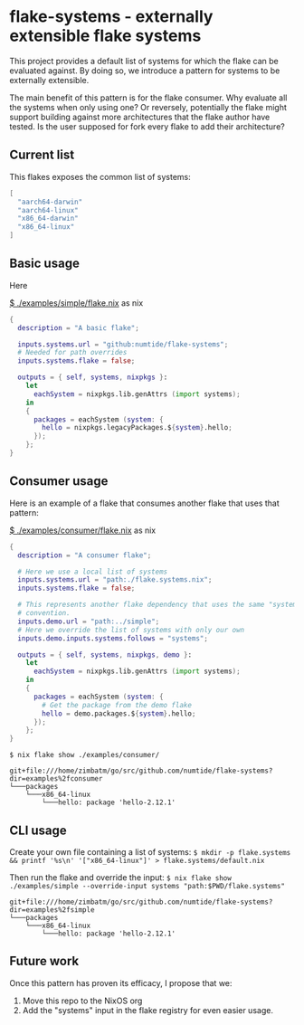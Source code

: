 # flake-systems - externally extensible flake systems

This project provides a default list of systems for which the flake can be
evaluated against. By doing so, we introduce a pattern for systems to be
externally extensible.

The main benefit of this pattern is for the flake consumer. Why evaluate all
the systems when only using one? Or reversely, potentially the flake might
support building against more architectures that the flake author have tested.
Is the user supposed for fork every flake to add their architecture?

## Current list

This flakes exposes the common list of systems:

<!-- [$ default.nix](./default.nix) as nix -->
```nix
[
  "aarch64-darwin"
  "aarch64-linux"
  "x86_64-darwin"
  "x86_64-linux"
]
```

## Basic usage

Here 

[$ ./examples/simple/flake.nix](./examples/simple/flake.nix) as nix
```nix
{
  description = "A basic flake";

  inputs.systems.url = "github:numtide/flake-systems";
  # Needed for path overrides
  inputs.systems.flake = false;

  outputs = { self, systems, nixpkgs }:
    let
      eachSystem = nixpkgs.lib.genAttrs (import systems);
    in
    {
      packages = eachSystem (system: {
        hello = nixpkgs.legacyPackages.${system}.hello;
      });
    };
}
```

## Consumer usage

Here is an example of a flake that consumes another flake that uses that
pattern:

[$ ./examples/consumer/flake.nix](./examples/consumer/flake.nix) as nix
```nix
{
  description = "A consumer flake";

  # Here we use a local list of systems
  inputs.systems.url = "path:./flake.systems.nix";
  inputs.systems.flake = false;

  # This represents another flake dependency that uses the same "systems"
  # convention.
  inputs.demo.url = "path:../simple";
  # Here we override the list of systems with only our own
  inputs.demo.inputs.systems.follows = "systems";

  outputs = { self, systems, nixpkgs, demo }:
    let
      eachSystem = nixpkgs.lib.genAttrs (import systems);
    in
    {
      packages = eachSystem (system: {
        # Get the package from the demo flake
        hello = demo.packages.${system}.hello;
      });
    };
}
```

`$ nix flake show ./examples/consumer/`
```
git+file:///home/zimbatm/go/src/github.com/numtide/flake-systems?dir=examples%2fconsumer
└───packages
    └───x86_64-linux
        └───hello: package 'hello-2.12.1'
```

## CLI usage

Create your own file containing a list of systems:
`$ mkdir -p flake.systems && printf '%s\n' '["x86_64-linux"]' > flake.systems/default.nix`


Then run the flake and override the input:
`$ nix flake show ./examples/simple --override-input systems "path:$PWD/flake.systems"`
```
git+file:///home/zimbatm/go/src/github.com/numtide/flake-systems?dir=examples%2fsimple
└───packages
    └───x86_64-linux
        └───hello: package 'hello-2.12.1'
```

## Future work

Once this pattern has proven its efficacy, I propose that we:
1. Move this repo to the NixOS org
2. Add the "systems" input in the flake registry for even easier usage.


